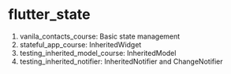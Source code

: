 # flutter_state

1. vanila_contacts_course: Basic state management
2. stateful_app_course: InheritedWidget
3. testing_inherited_model_course: InheritedModel
4. testing_inherited_notifier: InheritedNotifier and ChangeNotifier
